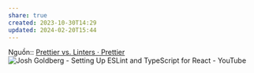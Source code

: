 ```yaml
---
share: true
created: 2023-10-30T14:29
updated: 2024-02-20T15:44
---
```

Nguồn:: [Prettier vs. Linters · Prettier](https://prettier.io/docs/en/comparison.html)
![Josh Goldberg - Setting Up ESLint and TypeScript for React - YouTube](https://youtu.be/sSJBeWPIipQ?si=agr41wAipsnr7CoD)